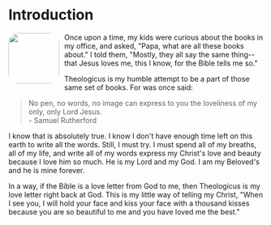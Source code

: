 <style>

bgy {
  background-color: yellow;
  color: black;
  font-weight: bold;
  }

img {
  width: 100px;
  border-radius: 20px;
  margin-right: 10px;
  margin-bottom: 10px;
  float: left;
  }
}

</style>

# Introduction

<img src="/images/logo-theologicus.jpg">Once upon a time, my kids were curious about the books in my office, and asked, "Papa, what are all these books about." I told them, "Mostly, they all say the same thing--that Jesus loves me, this I know, for the Bible tells me so."

Theologicus is my humble attempt to be a part of those same set of books. For was once said:

>No pen, no words, no image can express to you the loveliness of my only, only Lord Jesus.  
>\- Samuel Rutherford

I know that is absolutely true. I know I don't have enough time left on this earth to write all the words. Still, I must try. I must spend all of my breaths, all of my life, and write all of my words express my Christ's love and beauty because I love him so much. He is my Lord and my God. I am my Beloved's and he is mine forever.

In a way, if the Bible is a love letter from God to me, then Theologicus is my love letter right back at God. This is my little way of telling my Christ, "When I see you, I will hold your face and kiss your face with a thousand kisses because you are so beautiful to me and you have loved me the best."
